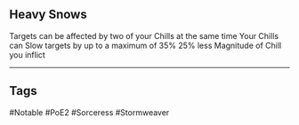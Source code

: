 ## Heavy Snows
Targets can be affected by two of your Chills at the same time
Your Chills can Slow targets by up to a maximum of 35%
25% less Magnitude of Chill you inflict

---
## Tags
#Notable
#PoE2
#Sorceress
#Stormweaver
